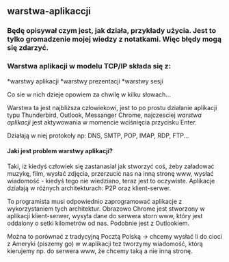 ## warstwa-aplikaccji

### Będę opisywał czym jest, jak działa, przykłady użycia. Jest to tylko gromadzenie mojej wiedzy z notatkami. Więc błędy mogą się zdarzyć.

### Warstwa aplikacji w modelu TCP/IP składa się z: 
*warstwy aplikacji
*warstwy prezentacji
*warstwy sesji

Co sie w nich dzieje opowiem za chwilę w kilku słowach...

Warstwa ta jest najbliższa człowiekowi, jest to po prostu działanie aplikacji typu Thunderbird, Outlook, Messanger Chrome,
najczesciej *warstwa aplikacji* jest aktywowania w momencie wciśnięcia przycisku Enter.

Działają w niej protokoły np: DNS, SMTP, POP, IMAP, RDP, FTP...

#### Jaki jest problem warstwy aplikacji?
Taki, iż kiedyś człowiek się zastanasiał jak stworzyć coś, żeby załadować muzykę, film, wysłać zdjęcia, przerzucić nas na inną stronę www, wysłać wiadomość - kiedyś tego nie wiedziano, teraz jest to oczywiste.
Aplikacje działają w różnych architekturach: P2P oraz klient-serwer. 

To programista musi odpowiednio zaprogramować aplikacje z wykorzystaniem tych architektur. 
Obrazowo Chrome jest stworzony w aplikacji klient-serwer, wysyła dane do serwera storn www, który jest oddalony o setki kilometrów od nas. Podobnie jest z Outlookiem.

Można to porównać z tradycyjną Pocztą Polską -> chcemy wysłać li do cioci z Ameryki (piszemy go) w w.aplikacji tez tworzymy wiadomość, którą kierujemy np. do serwera www, że chcemy taką a nie inną stronę.
